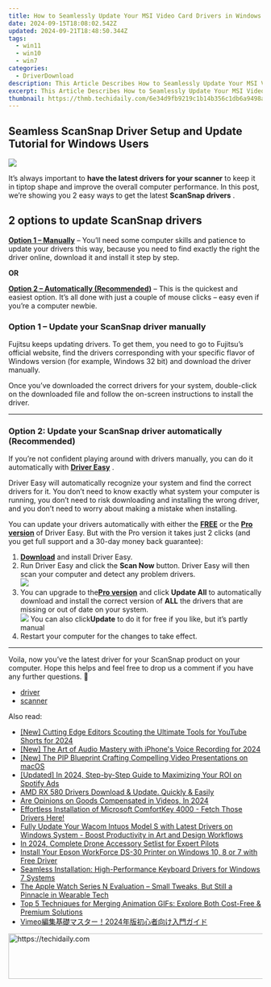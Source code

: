 ```yaml
---
title: How to Seamlessly Update Your MSI Video Card Drivers in Windows 10 and 7
date: 2024-09-15T18:08:02.542Z
updated: 2024-09-21T18:48:50.344Z
tags:
  - win11
  - win10
  - win7
categories:
  - DriverDownload
description: This Article Describes How to Seamlessly Update Your MSI Video Card Drivers in Windows 10 and 7
excerpt: This Article Describes How to Seamlessly Update Your MSI Video Card Drivers in Windows 10 and 7
thumbnail: https://thmb.techidaily.com/6e34d9fb9219c1b14b356c1db6a9498a7ed2cc88e1f185620d446a2907ce8d78.png
---
```


## Seamless ScanSnap Driver Setup and Update Tutorial for Windows Users

![](https://images.drivereasy.com/wp-content/uploads/2019/01/img_5c3d5b538269b.jpg)

It’s always important to **have the latest drivers for your scanner**  to keep it in tiptop shape and improve the overall computer performance. In this post, we’re showing you 2 easy ways to get the latest **ScanSnap drivers** .

## 2 options to update **ScanSnap drivers**

[**Option 1 – Manually**](https://tools.techidaily.com/drivereasy/download/) – You’ll need some computer skills and patience to update your drivers this way, because you need to find exactly the right the driver online, download it and install it step by step.

**OR**

[**Option 2 – Automatically (Recommended)**](https://www.drivereasy.com/knowledge/scansnap-driver-download-update-easily/#O2) – This is the quickest and easiest option. It’s all done with just a couple of mouse clicks – easy even if you’re a computer newbie.

### **Option 1 – Update your ScanSnap driver manually**

 Fujitsu keeps updating drivers. To get them, you need to go to Fujitsu’s official  website, find the drivers corresponding with your specific flavor of Windows version (for example, Windows 32 bit) and download the driver manually.

 Once you’ve downloaded the correct drivers for your system, double-click on the downloaded file and follow the on-screen instructions to install the driver.

---

### Option 2: Update your ScanSnap driver automatically (Recommended)

 If you’re not confident playing around with drivers manually, you can do it automatically with **[Driver Easy](https://tools.techidaily.com/drivereasy/download/)**  .

 Driver Easy will automatically recognize your system and find the correct drivers for it. You don’t need to know exactly what system your computer is running, you don’t need to risk downloading and installing the wrong driver, and you don’t need to worry about making a mistake when installing.

 You can update your drivers automatically with either the **[FREE](https://tools.techidaily.com/drivereasy/download/)**  or the **[Pro version](https://tools.techidaily.com/drivereasy/download/)**  of Driver Easy. But with the Pro version it takes just 2 clicks (and you get full support and a 30-day money back guarantee):

1. [**Download**](https://tools.techidaily.com/drivereasy/download/) and install Driver Easy.
2. Run Driver Easy and click the **Scan Now** button. Driver Easy will then scan your computer and detect any problem drivers.  
![](https://images.drivereasy.com/wp-content/uploads/2018/11/img_5bea92aeadc8d.jpg)
3. You can upgrade to the[**Pro version**](https://tools.techidaily.com/drivereasy/download/) and click   **Update All**  to automatically download and install the correct version of **ALL**  the drivers that are missing or out of date on your system.  
![](https://images.drivereasy.com/wp-content/uploads/2018/11/img_5bea936032f20.jpg) You can also click**Update** to do it for free if you like, but it’s partly manual
4. Restart your computer for the changes to take effect.

---

 Voila, now you’ve the latest driver for your ScanSnap product on your computer. Hope this helps and feel free to drop us a comment if you have any further questions. 🙂

* [driver](https://tools.techidaily.com/drivereasy/download/)
* [scanner](https://tools.techidaily.com/drivereasy/download/)

<ins class="adsbygoogle"
     style="display:block"
     data-ad-format="autorelaxed"
     data-ad-client="ca-pub-7571918770474297"
     data-ad-slot="1223367746"></ins>

<ins class="adsbygoogle"
     style="display:block"
     data-ad-client="ca-pub-7571918770474297"
     data-ad-slot="8358498916"
     data-ad-format="auto"
     data-full-width-responsive="true"></ins>

<span class="atpl-alsoreadstyle">Also read:</span>
<div><ul>
<li><a href="https://facebook-video-footage.techidaily.com/new-cutting-edge-editors-scouting-the-ultimate-tools-for-youtube-shorts-for-2024/"><u>[New] Cutting Edge Editors Scouting the Ultimate Tools for YouTube Shorts for 2024</u></a></li>
<li><a href="https://digital-screen-recording.techidaily.com/new-the-art-of-audio-mastery-with-iphones-voice-recording-for-2024/"><u>[New] The Art of Audio Mastery with iPhone's Voice Recording for 2024</u></a></li>
<li><a href="https://some-approaches.techidaily.com/new-the-pip-blueprint-crafting-compelling-video-presentations-on-macos/"><u>[New] The PIP Blueprint Crafting Compelling Video Presentations on macOS</u></a></li>
<li><a href="https://fox-cloud.techidaily.com/updated-in-2024-step-by-step-guide-to-maximizing-your-roi-on-spotify-ads/"><u>[Updated] In 2024, Step-by-Step Guide to Maximizing Your ROI on Spotify Ads</u></a></li>
<li><a href="https://driver-download.techidaily.com/1722963084291-amd-rx-580-drivers-download-and-update-quickly-and-easily/"><u>AMD RX 580 Drivers Download & Update. Quickly & Easily</u></a></li>
<li><a href="https://extra-resources.techidaily.com/are-opinions-on-goods-compensated-in-videos-in-2024/"><u>Are Opinions on Goods Compensated in Videos, In 2024</u></a></li>
<li><a href="https://driver-download.techidaily.com/effortless-installation-of-microsoft-comfortkey-4000-fetch-those-drivers-here/"><u>Effortless Installation of Microsoft ComfortKey 4000 - Fetch Those Drivers Here!</u></a></li>
<li><a href="https://driver-download.techidaily.com/fully-update-your-wacom-intuos-model-s-with-latest-drivers-on-windows-system-boost-productivity-in-art-and-design-workflows/"><u>Fully Update Your Wacom Intuos Model S with Latest Drivers on Windows System - Boost Productivity in Art and Design Workflows</u></a></li>
<li><a href="https://extra-lessons.techidaily.com/in-2024-complete-drone-accessory-setlist-for-expert-pilots/"><u>In 2024, Complete Drone Accessory Setlist for Expert Pilots</u></a></li>
<li><a href="https://driver-download.techidaily.com/install-your-epson-workforce-ds-30-printer-on-windows-10-8-or-7-with-free-driver/"><u>Install Your Epson WorkForce DS-30 Printer on Windows 10, 8 or 7 with Free Driver</u></a></li>
<li><a href="https://driver-download.techidaily.com/seamless-installation-high-performance-keyboard-drivers-for-windows-7-systems/"><u>Seamless Installation: High-Performance Keyboard Drivers for Windows 7 Systems</u></a></li>
<li><a href="https://buynow-reviews.techidaily.com/the-apple-watch-series-n-evaluation-small-tweaks-but-still-a-pinnacle-in-wearable-tech/"><u>The Apple Watch Series N Evaluation – Small Tweaks, But Still a Pinnacle in Wearable Tech</u></a></li>
<li><a href="https://media-tips.techidaily.com/top-5-techniques-for-merging-animation-gifs-explore-both-cost-free-and-premium-solutions/"><u>Top 5 Techniques for Merging Animation GIFs: Explore Both Cost-Free & Premium Solutions</u></a></li>
<li><a href="https://tech-hub.techidaily.com/1726029139419-vimeo2024/"><u>Vimeo編集基礎マスター！2024年版初心者向け入門ガイド</u></a></li>
</ul></div>

<!-- affiliate ads begin -->
<a href="https://electronicx.pxf.io/c/5597632/1167086/14483" target="_top" id="1167086">
  <img src="//a.impactradius-go.com/display-ad/14483-1167086" border="0" alt="https://techidaily.com" width="728" height="90"/>
</a>
<img height="0" width="0" src="https://electronicx.pxf.io/i/5597632/1167086/14483" style="position:absolute;visibility:hidden;" border="0" />
<!-- affiliate ads end -->

